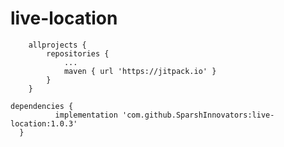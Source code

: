 # live-location

```
	allprojects {
		repositories {
			...
			maven { url 'https://jitpack.io' }
		}
	}
  ```
  
  ```
  dependencies {
	        implementation 'com.github.SparshInnovators:live-location:1.0.3'
	}
  ```
  

